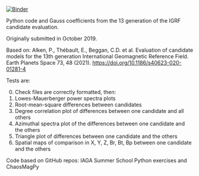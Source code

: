 [![Binder](https://mybinder.org/badge_logo.svg)](https://mybinder.org/v2/gh/IAGA-VMOD/IGRF13eval/main)

Python code and Gauss coefficients from the 13 generation of the IGRF candidate evaluation.

Originally submitted in October 2019.

Based on:
Alken, P., Thébault, E., Beggan, C.D. et al. Evaluation of candidate models for the 13th generation 
International Geomagnetic Reference Field. Earth Planets Space 73, 48 (2021). 
https://doi.org/10.1186/s40623-020-01281-4

Tests are:

0) Check files are correctly formatted, then:
1) Lowes-Mauerberger power spectra plots 
2) Root-mean-square differences between candidates  
3) Degree correlation plot of differences between one candidate and all others
4) Azimuthal spectra plot of the differences between one candidate and the others
5) Triangle plot of differences between one candidate and the others
6) Spatial maps of comparison in X, Y, Z, Br, Bt, Bp between one candidate and the others

Code based on GitHub repos: IAGA Summer School Python exercises and ChaosMagPy 


